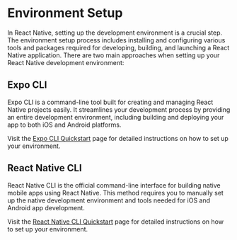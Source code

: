 # Environment Setup

In React Native, setting up the development environment is a crucial step. The environment setup process includes installing and configuring various tools and packages required for developing, building, and launching a React Native application. There are two main approaches when setting up your React Native development environment:

## Expo CLI

Expo CLI is a command-line tool built for creating and managing React Native projects easily. It streamlines your development process by providing an entire development environment, including building and deploying your app to both iOS and Android platforms.

Visit the [Expo CLI Quickstart](https://docs.expo.dev/get-started/create-a-project) page for detailed instructions on how to set up your environment.

## React Native CLI

React Native CLI is the official command-line interface for building native mobile apps using React Native. This method requires you to manually set up the native development environment and tools needed for iOS and Android app development.

Visit the [React Native CLI Quickstart](https://reactnative.dev/docs/environment-setup?guide=native) page for detailed instructions on how to set up your environment.

